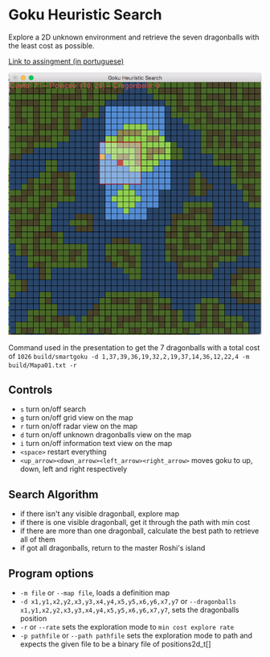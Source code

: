 # Goku Heuristic Search

Explore a 2D unknown environment and retrieve the seven dragonballs with the least cost as possible.

[Link to assingment (in portuguese)](https://github.com/carloscdias/goku-heuristic-search/blob/master/images/assignment.pdf)

![Running program](https://raw.githubusercontent.com/carloscdias/goku-heuristic-search/master/images/example.png)

Command used in the presentation to get the 7 dragonballs with a total cost of `1026`
```build/smartgoku -d 1,37,39,36,19,32,2,19,37,14,36,12,22,4 -m build/Mapa01.txt -r```

## Controls

 * `s` turn on/off search
 * `g` turn on/off grid view on the map
 * `r` turn on/off radar view on the map
 * `d` turn on/off unknown dragonballs view on the map
 * `i` turn on/off information text view on the map
 * `<space>` restart everything
 * `<up_arrow><down_arrow><left_arrow><right_arrow>` moves goku to up, down, left and right respectively

## Search Algorithm

 * if there isn't any visible dragonball, explore map
 * if there is one visible dragonball, get it through the path with min cost
 * if there are more than one dragonball, calculate the best path to retrieve all of them
 * if got all dragonballs, return to the master Roshi's island

## Program options

 * `-m file` or `--map file`, loads a definition map
 * `-d x1,y1,x2,y2,x3,y3,x4,y4,x5,y5,x6,y6,x7,y7` or `--dragonballs x1,y1,x2,y2,x3,y3,x4,y4,x5,y5,x6,y6,x7,y7`, sets the dragonballs position
 * `-r` or `--rate` sets the exploration mode to `min cost explore rate`
 * `-p pathfile` or `--path pathfile` sets the exploration mode to path and expects the given file to be a binary file of positions2d_t[]

